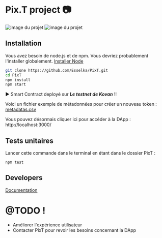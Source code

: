 # Pix.T project :camera:

![image du projet](https://i.ibb.co/1LPtMfj/Panel-Client.png)
![image du projet](https://i.ibb.co/PMp63j3/metadatas-Image.png)

## Installation

Vous avez besoin de node.js et de npm. Vous devriez probablement l'installer globalement. [Installer Node](https://nodejs.org/)

```sh
git clone https://github.com/Esselka/PixT.git
cd PixT
npm install
npm start
```
:arrow_forward: Smart Contract deployé sur ***Le testnet de Kovan*** :bangbang:

Voici un fichier exemple de métadonnées pour créer un nouveau token : [metadatas.csv](https://github.com/Esselka/PixT/blob/master/metadatas_exemple.csv)

Vous pouvez désormais cliquer ici pour accéder à la DApp : http://localhost:3000/

## Tests unitaires

Lancer cette commande dans le terminal en étant dans le dossier PixT :

```npm test```

## Developers

[Documentation](https://github.com/Esselka/PixT/blob/master/docs/PixT.md)

# @TODO !

 - Améliorer l'expérience utilisateur
 - Contacter PixT pour revoir les besoins concernant la DApp
